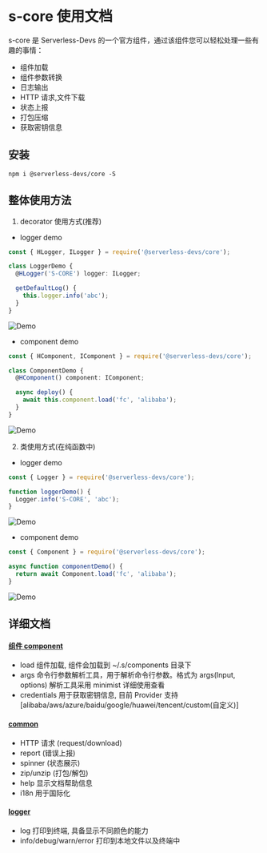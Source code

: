 # s-core 使用文档

s-core 是 Serverless-Devs 的一个官方组件，通过该组件您可以轻松处理一些有趣的事情：

- 组件加载
- 组件参数转换
- 日志输出
- HTTP 请求,文件下载
- 状态上报
- 打包压缩
- 获取密钥信息

## 安装

```
npm i @serverless-devs/core -S
```

## 整体使用方法

1. decorator 使用方式(推荐)

- logger demo

```typescript
const { HLogger, ILogger } = require('@serverless-devs/core');

class LoggerDemo {
  @HLogger('S-CORE') logger: ILogger;

  getDefaultLog() {
    this.logger.info('abc');
  }
}
```

![Demo](https://img.alicdn.com/imgextra/i4/O1CN01rMXgGM1wJx7iIBckd_!!6000000006288-1-tps-1215-142.gif)

- component demo

```typescript
const { HComponent, IComponent } = require('@serverless-devs/core');

class ComponentDemo {
  @HComponent() component: IComponent;

  async deploy() {
    await this.component.load('fc', 'alibaba');
  }
}
```

![Demo](https://img.alicdn.com/imgextra/i4/O1CN010qLFzh1ukOlBB30UT_!!6000000006075-1-tps-1215-401.gif)

2. 类使用方式(在纯函数中)

- logger demo

```typescript
const { Logger } = require('@serverless-devs/core');

function loggerDemo() {
  Logger.info('S-CORE', 'abc');
}
```

![Demo](https://img.alicdn.com/imgextra/i4/O1CN01rMXgGM1wJx7iIBckd_!!6000000006288-1-tps-1215-142.gif)

- component demo

```typescript
const { Component } = require('@serverless-devs/core');

async function componentDemo() {
  return await Component.load('fc', 'alibaba');
}
```

![Demo](https://img.alicdn.com/imgextra/i4/O1CN010qLFzh1ukOlBB30UT_!!6000000006075-1-tps-1215-401.gif)

## 详细文档

#### [组件 component ](https://github.com/Serverless-Devs/s-core/blob/develop/packages/core/docs/component.md)

- load 组件加载, 组件会加载到 ~/.s/components 目录下
- args 命令行参数解析工具，用于解析命令行参数。格式为 args(Input, options) 解析工具采用 minimist 详细使用查看
- credentials 用于获取密钥信息, 目前 Provider 支持 [alibaba/aws/azure/baidu/google/huawei/tencent/custom(自定义)]

#### [common](https://github.com/Serverless-Devs/s-core/blob/develop/packages/core/docs/common.md)

- HTTP 请求 (request/download)
- report (错误上报)
- spinner (状态展示)
- zip/unzip (打包/解包)
- help 显示文档帮助信息
- i18n 用于国际化

#### [logger](https://github.com/Serverless-Devs/s-core/blob/develop/packages/core/docs/logger.md)

- log 打印到终端, 具备显示不同颜色的能力
- info/debug/warn/error 打印到本地文件以及终端中
